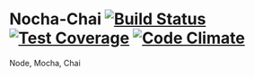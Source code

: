 # Nocha-Chai [![Build Status](https://travis-ci.org/Capocaccia/Nocha-Chai.svg?branch=master)](https://travis-ci.org/Capocaccia/Nocha-Chai) [![Test Coverage](https://codeclimate.com/github/Capocaccia/Nocha-Chai/badges/coverage.svg)](https://codeclimate.com/github/Capocaccia/Nocha-Chai/coverage) [![Code Climate](https://codeclimate.com/github/Capocaccia/Nocha-Chai/badges/gpa.svg)](https://codeclimate.com/github/Capocaccia/Nocha-Chai)

Node, Mocha, Chai
